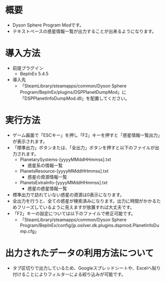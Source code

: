 # 概要

* Dyson Sphere Program Modです。
* テキストベースの惑星情報一覧が出力することが出来るようになります。

# 導入方法

* 前提プラグイン
    * BepInEx 5.4.5
* 導入先
    * 「SteamLibrary/steamapps/common/Dyson Sphere Program/BepInEx/plugins/DSPPlanetDumpMod」に「DSPPlanetInfoDumpMod.dll」を配置してください。

# 実行方法

* ゲーム画面で「ESCキー」を押し「F2」キーを押すと「惑星情報一覧出力」が表示されます。
* 「標準出力」ボタンまたは、「全出力」ボタンを押すと以下のファイルが出力されます。
    * PlanetarySystems-[yyyyMMddHHmmss].txt
        * 惑星系の情報一覧
    * PlanetsResource-[yyyyMMddHHmmss].txt
        * 惑星の資源情報一覧
    * PlanetsExtraInfo-[yyyyMMddHHmmss].txt
        * 惑星の惑星情報一覧
* 標準出力で訪れていない惑星の資源は0表示になります。
* 全出力を行うと、全ての惑星が検索済みになります。出力に時間がかかるためフリーズしているように見えますが放置すれば大丈夫です。
* 「F2」キーの設定については以下のファイルで修正可能です。
  * 「SteamLibrary/steamapps/common/Dyson Sphere Program/BepInEx/config/jp.osilver.dk.plugins.dspmod.PlanetInfoDump.cfg」

# 出力されたデータの利用方法について

* タブ区切りで出力しているため、Googleスプレッドシートや、Excelへ貼り付けることによりフィルターによる絞り込みが可能です。
